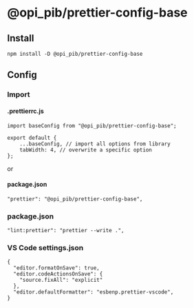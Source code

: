# @opi_pib/prettier-config-base

## Install

```
npm install -D @opi_pib/prettier-config-base
```

## Config

### Import

#### .prettierrc.js

```
import baseConfig from "@opi_pib/prettier-config-base";

export default {
	...baseConfig, // import all options from library
	tabWidth: 4, // overwrite a specific option
};
```

or

#### package.json

```
"prettier": "@opi_pib/prettier-config-base",
```

### package.json

```
"lint:prettier": "prettier --write .",
```

### VS Code settings.json

```
{
  "editor.formatOnSave": true,
  "editor.codeActionsOnSave": {
    "source.fixAll": "explicit"
  },
  "editor.defaultFormatter": "esbenp.prettier-vscode",
}
```
